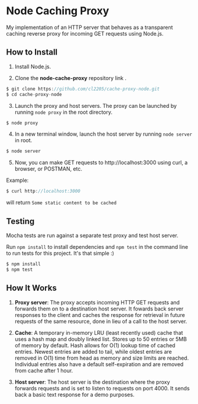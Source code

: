 # Node Caching Proxy

My implementation of an HTTP server that behaves as a transparent caching reverse proxy for incoming GET requests using Node.js. 

## How to Install

1. Install Node.js.

2. Clone the **node-cache-proxy** repository link .

```javascript
$ git clone https://github.com/cl2205/cache-proxy-node.git
$ cd cache-proxy-node
```

3.  Launch the proxy and host servers. The proxy can be launched by running ```node proxy``` in the root directory. 

```javascript
$ node proxy 
```

4. In a new terminal window, launch the host server by running ```node server``` in root.

```javascript
$ node server
```

5. Now, you can make GET requests to http://localhost:3000 using curl, a browser, or POSTMAN, etc.

Example: 
```javascript
$ curl http://localhost:3000
```
will return ```Some static content to be cached```


## Testing

Mocha tests are run against a separate test proxy and test host server.

Run ```npm install``` to install dependencies and ```npm test``` in the command line to run tests for this project. It's that simple :)

```javascript
$ npm install
$ npm test
```
## How It Works

1. **Proxy server**: The proxy accepts incoming HTTP GET requests and forwards them on to a destination host server. It fowards back server responses to the client and caches the response for retrieval in future requests of the same resource, done in lieu of a call to the host server. 

2. **Cache**: A temporary in-memory LRU (least recently used) cache that uses a hash map and doubly linked list. Stores up to 50 entries or 5MB of memory by default. Hash allows for O(1) lookup time of cached entries. Newest entries are added to tail, while oldest entries are removed in O(1) time from head as memory and size limits are reached. Individual entries also have a default self-expiration and are removed from cache after 1 hour.


3. **Host server**: The host server is the destination where the proxy forwards requests and is set to listen to requests on port 4000. It sends back a basic text response for a demo purposes. 


